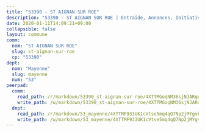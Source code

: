 ```yaml
---
title: "53390 - ST AIGNAN SUR ROE"
description: "53390 - ST AIGNAN SUR ROE | Entraide, Annonces, Initiatives"
date: 2020-01-11T14:09:21+09:00
collapsible: false
layout: commune
comm:
  nom: "ST AIGNAN SUR ROE"
  slug: st-aignan-sur-roe
  cp: "53390"
dept:
  nom: "Mayenne"
  slug: mayenne
  num: "53"
peerpad:
  comm:
    read_path: /r/markdown/53390_st-aignan-sur-roe/4XTTMGoqNM36sjNJARqdKsLFZuqpBgpUbumExHr33AXCxjwBp
    write_path: /w/markdown/53390_st-aignan-sur-roe/4XTTMGoqNM36sjNJARqdKsLFZuqpBgpUbumExHr33AXCxjwBp-K3TgU1PYiUctpkftQWS4yk677NHTUjd4vDzYbjVZMFbaoWYi8pQMGDPKRDisTBG2HgGTSEj4nYdNk3rsStiwLx1sBkzLDXPkJy5kRhwc2wddDrcQJ6ioj9meh51vCSeTghqMcESv
  dept:
    read_path: /r/markdown/53_mayenne/4XTTMF933UK1cVtse5mq4qQ7Np2jMYgvbp6qouY9MWyoeWY43
    write_path: /w/markdown/53_mayenne/4XTTMF933UK1cVtse5mq4qQ7Np2jMYgvbp6qouY9MWyoeWY43-K3TgUcgqTBNoSTxPqkZ94HV7ydPjBnvnBue9tEiK9jakhdXjxdo4Br4iK1oa2CDh4yEVWX1tFyjU9wvcKRuNLDocpAE5TJXkqSv2docSVtfLpqmkB6Zf1obqgGj7oAqY4ytCV5Es
---
```



